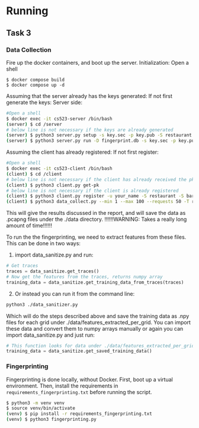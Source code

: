 # Running

## Task 3
### Data Collection
Fire up the docker containers, and boot up the server.
Initialization:
Open a shell
```
$ docker compose build
$ docker compose up -d
```
 
Assuming that the server already has the keys generated: If not first generate the keys:
Server side:
```bash
#Open a shell
$ docker exec -it cs523-server /bin/bash
(server) $ cd /server
# below line is not necessary if the keys are already generated 
(server) $ python3 server.py setup -s key.sec -p key.pub -S restaurant -S bar -S dojo 
(server) $ python3 server.py run -D fingerprint.db -s key.sec -p key.pub
```

Assuming the client has already registered: If not first register:
```bash
#Open a shell
$ docker exec -it cs523-client /bin/bash
(client) $ cd /client
# below line is not necessary if the client has already received the pk key, i.e. key-client.pub exists.
(client) $ python3 client.py get-pk
# below line is not necessary if the client is already registered
(client) $ python3 client.py register -u your_name -S restaurant -S bar -S dojo
(client) $ python3 data_collect.py --min 1 --max 100 --requests 50 -T restaurant
```
This will give the results discussed in the report, and will save the data as .pcapng files under the ./data directory.
!!!!!!WARNING: Takes a really long amount of time!!!!!!

To run the the fingerprinting, we need to extract features from these files. This can be done in two ways:

1. import data_sanitize.py and run:
```python
# Get traces
traces = data_sanitize.get_traces()
# Now get the features from the traces, returns numpy array
training_data = data_sanitize.get_training_data_from_traces(traces)
```
2. Or instead you can run it from the command line:
```bash
python3 ./data_sanitizer.py
```
Which will do the steps described above and save the training data as .npy files for each grid under ./data/features_extracted_per_grid. 
You can import these data and convert them to numpy arrays manually or again you can import data_sanitize.py and just run:
```python
# This function looks for data under ./data/features_extracted_per_grid and returns the training data as a numpy array
training_data = data_sanitize.get_saved_training_data()
```

### Fingerprinting
Fingerprinting is done locally, without Docker. First, boot up a virtual environment. Then, install the requirements in `requirements_fingerprinting.txt` before running the script.

```bash
$ python3 -m venv venv
$ source venv/bin/activate
(venv) $ pip install -r requirements_fingerprinting.txt
(venv) $ python3 fingerprinting.py
```